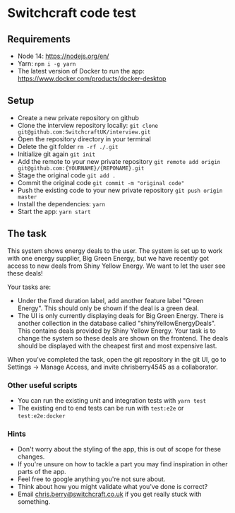 # Switchcraft code test

## Requirements

- Node 14: https://nodejs.org/en/
- Yarn: `npm i -g yarn`
- The latest version of Docker to run the app: https://www.docker.com/products/docker-desktop

## Setup

- Create a new private repository on github
- Clone the interview repository locally: `git clone git@github.com:SwitchcraftUK/interview.git`
- Open the repository directory in your terminal
- Delete the git folder `rm -rf ./.git`
- Initialize git again `git init`
- Add the remote to your new private repository `git remote add origin git@github.com:{YOURNAME}/{REPONAME}.git`
- Stage the original code `git add .`
- Commit the original code `git commit -m "original code"`
- Push the existing code to your new private repository `git push origin master`
- Install the dependencies: `yarn`
- Start the app: `yarn start`

## The task

This system shows energy deals to the user. The system is set up to work with one energy supplier, Big Green Energy, but we have recently got access to new deals from Shiny Yellow Energy. We want to let the user see these deals!

Your tasks are:
- Under the fixed duration label, add another feature label "Green Energy". This should only be shown if the deal is a green deal.
- The UI is only currently displaying deals for Big Green Energy. There is another collection in the database called "shinyYellowEnergyDeals". This contains deals provided by Shiny Yellow Energy. Your task is to change the system so these deals are shown on the frontend. The deals should be displayed with the cheapest first and most expensive last.

When you've completed the task, open the git repository in the git UI, go to Settings -> Manage Access, and invite chrisberry4545 as a collaborator.

### Other useful scripts

- You can run the existing unit and integration tests with `yarn test`
- The existing end to end tests can be run with `test:e2e` or `test:e2e:docker`

### Hints

- Don't worry about the styling of the app, this is out of scope for these changes.
- If you're unsure on how to tackle a part you may find inspiration in other parts of the app.
- Feel free to google anything you're not sure about.
- Think about how you might validate what you've done is correct?
- Email chris.berry@switchcraft.co.uk if you get really stuck with something.
